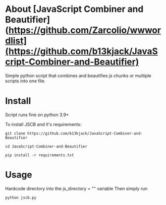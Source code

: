 # About [JavaScript Combiner and Beautifier](https://github.com/Zarcolio/wwwordlist](https://github.com/b13kjack/JavaScript-Combiner-and-Beautifier)

Simple python script that combines and beautifies js chunks or multiple scripts into one file.

# Install

Script runs fine on python 3.9+

To install JSCB and it's requirements:
```
git clone https://github.com/b13kjack/JavaScript-Combiner-and-Beautifier

cd JavaScript-Combiner-and-Beautifier

pip install -r requirements.txt

```

# Usage

Hardcode directory into the js_directory = "" variable
Then simply run

```
python jscb.py

```
